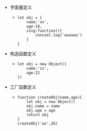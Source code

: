 - 字面量定义

  - ```
    let obj = {
    	name:'xx',
    	age:18,
    	sing:function(){
    		consoel.log('aaaaaa')
    	}
    }
    ```

- 构造函数定义

  - ```
    let obj = new Object({
    	name:'zz',
    	age:22
    })
    ```

- 工厂函数定义

  - ```
    function createObj(name,age){
    	let obj = new Object()
    	obj.name = name
    	obj.age = age
    	return obj
    }
    createObj('aa',26)
    ```

